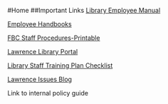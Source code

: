 #Home
##Important Links
[Library Employee Manual](http://library.ivytech.edu/ld.php?content_id=17580648)

[Employee Handbooks](https://www.ivytech.edu/hr/3848.html)

[FBC Staff Procedures-Printable](http://library.ivytech.edu/ld.php?content_id=20532093)

[Lawrence Library Portal](https://sites.google.com/site/lawrencelibraryhomepage/library-links-1)

[Library Staff Training Plan Checklist](http://library.ivytech.edu/ld.php?content_id=21659478)

[Lawrence Issues Blog](http://lawrence-library.blogspot.com/)

Link to internal policy guide

